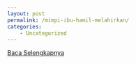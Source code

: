 ```yaml
---
layout: post
permalink: /mimpi-ibu-hamil-melahirkan/
categories:
    - Uncategorized
---
```


[Baca Selengkapnya](/04)